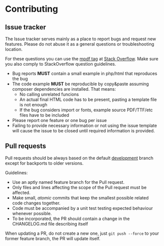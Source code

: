 Contributing
============

Issue tracker
-------------

The Issue tracker serves mainly as a place to report bugs and request new features.
Please do not abuse it as a general questions or troubleshooting location.

For these questions you can use the
[mpdf tag](https://stackoverflow.com/questions/tagged/mpdf) at [Stack Overflow](https://stackoverflow.com/).
Make sure you also comply to StackOverflow question guidelines.

* Bug reports **MUST** contain a small example in php/html that reproduces the bug
* The code example **MUST** be reproducible by copy&paste assuming composer dependencies are installed. That means:
    * No calling unrelated funcions
    * An actual final HTML code has to be present, pasting a template file is not enough
    * If the bug considers import or fonts, example source PDF/TTF/etc files have to be included
* Please report one feature or one bug per issue
* Failing to provide necessary information or not using the issue template will cause the issue to be closed until required information is provided.

Pull requests
-------------

Pull requests should be always based on the default [development](https://github.com/mpdf/mpdf/tree/development)
branch except for backports to older versions.

Guidelines:

* Use an aptly named feature branch for the Pull request.
* Only files and lines affecting the scope of the Pull request must be affected.
* Make small, *atomic* commits that keep the smallest possible related code changes together.
* Code must be accompanied by a unit test testing expected behaviour whenever possible.
* To be incorporated, the PR should contain a change in the CHANGELOG.md file describing itself

When updating a PR, do not create a new one, just `git push --force` to your former feature branch, the PR will
update itself.
